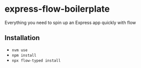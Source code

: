 # express-flow-boilerplate

Everything you need to spin up an Express app quickly with flow


## Installation
- `nvm use`
- `npm install`
- `npx flow-typed install`
